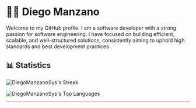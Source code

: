 # 👨‍💻 Diego Manzano

Welcome to my GitHub profile. I am a software developer with a strong passion for software engineering. I have focused on building efficient, scalable, and well-structured solutions, consistently aiming to uphold high standards and best development practices.

## 📊 Statistics

![DiegoManzanoSys's Streak](https://github-readme-streak-stats.herokuapp.com/?user=DiegoManzanoSys&theme=vue-dark&hide_border=true)

![DiegoManzanoSys's Top Languages](https://github-readme-stats.vercel.app/api/top-langs/?username=DiegoManzanoSys&theme=vue-dark&show_icons=true&hide_border=true&layout=compact)

---

